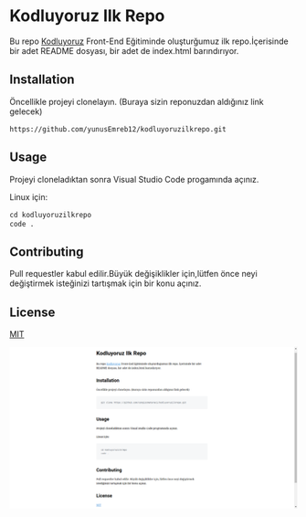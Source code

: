 # Kodluyoruz Ilk Repo
Bu repo [Kodluyoruz](https://www.kodluyoruz.org/) Front-End Eğitiminde oluşturğumuz ilk repo.İçerisinde bir adet README dosyası, bir adet de index.html barındırıyor.

## Installation
Öncellikle projeyi clonelayın. (Buraya sizin reponuzdan aldığınız link gelecek)
```
https://github.com/yunusEmreb12/kodluyoruzilkrepo.git
```
## Usage
Projeyi cloneladıktan sonra Visual Studio Code progamında açınız.

Linux için:
```
cd kodluyoruzilkrepo
code .
```

## Contributing
Pull requestler kabul edilir.Büyük değişiklikler için,lütfen önce neyi değiştirmek isteğinizi tartışmak için bir konu açınız.

## License
[MIT](https://choosealicense.com/licenses/mit/)

![resim](https://raw.githubusercontent.com/Kodluyoruz/taskforce/main/git/odev1/figures/markdown.png)